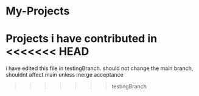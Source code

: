 # My-Projects
Projects i have contributed in
<<<<<<< HEAD
=======

i have edited this file in testingBranch. should not
change the main branch, shouldnt affect main unless merge acceptance
>>>>>>> testingBranch
